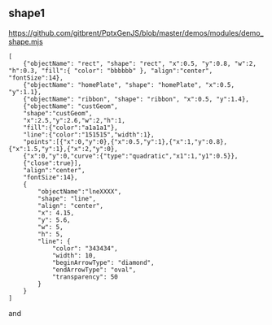 

## shape1

https://github.com/gitbrent/PptxGenJS/blob/master/demos/modules/demo_shape.mjs

```json:ppt
[
    {"objectName": "rect", "shape": "rect", "x":0.5, "y":0.8, "w":2, "h":0.3, "fill":{ "color": "bbbbbb" }, "align":"center", "fontSize":14},
    {"objectName": "homePlate", "shape": "homePlate", "x":0.5, "y":1.1},
    {"objectName": "ribbon", "shape": "ribbon", "x":0.5, "y":1.4},
	{"objectName": "custGeom", 
	"shape":"custGeom",
	"x":2.5,"y":2.6,"w":2,"h":1,
	"fill":{"color":"a1a1a1"},
	"line":{"color":"151515","width":1},
	"points":[{"x":0,"y":0},{"x":0.5,"y":1},{"x":1,"y":0.8},{"x":1.5,"y":1},{"x":2,"y":0},
	{"x":0,"y":0,"curve":{"type":"quadratic","x1":1,"y1":0.5}},
	{"close":true}],
	"align":"center",
	"fontSize":14},
	{
		"objectName":"lneXXXX",
		"shape": "line",
		"align": "center",
		"x": 4.15,
		"y": 5.6,
		"w": 5,
		"h": 5,
		"line": {
			"color": "343434",
			"width": 10,
			"beginArrowType": "diamond",
			"endArrowType": "oval",
			"transparency": 50
		}
	}
]
```

and

<!-- export enum ShapeType {
	'accentBorderCallout1' = 'accentBorderCallout1',
	'accentBorderCallout2' = 'accentBorderCallout2',
	'accentBorderCallout3' = 'accentBorderCallout3',
	'accentCallout1' = 'accentCallout1',
	'accentCallout2' = 'accentCallout2',
	'accentCallout3' = 'accentCallout3',
	'actionButtonBackPrevious' = 'actionButtonBackPrevious',
	'actionButtonBeginning' = 'actionButtonBeginning',
	'actionButtonBlank' = 'actionButtonBlank',
	'actionButtonDocument' = 'actionButtonDocument',
	'actionButtonEnd' = 'actionButtonEnd',
	'actionButtonForwardNext' = 'actionButtonForwardNext',
	'actionButtonHelp' = 'actionButtonHelp',
	'actionButtonHome' = 'actionButtonHome',
	'actionButtonInformation' = 'actionButtonInformation',
	'actionButtonMovie' = 'actionButtonMovie',
	'actionButtonReturn' = 'actionButtonReturn',
	'actionButtonSound' = 'actionButtonSound',
	'arc' = 'arc',
	'bentArrow' = 'bentArrow',
	'bentUpArrow' = 'bentUpArrow',
	'bevel' = 'bevel',
	'blockArc' = 'blockArc',
	'borderCallout1' = 'borderCallout1',
	'borderCallout2' = 'borderCallout2',
	'borderCallout3' = 'borderCallout3',
	'bracePair' = 'bracePair',
	'bracketPair' = 'bracketPair',
	'callout1' = 'callout1',
	'callout2' = 'callout2',
	'callout3' = 'callout3',
	'can' = 'can',
	'chartPlus' = 'chartPlus',
	'chartStar' = 'chartStar',
	'chartX' = 'chartX',
	'chevron' = 'chevron',
	'chord' = 'chord',
	'circularArrow' = 'circularArrow',
	'cloud' = 'cloud',
	'cloudCallout' = 'cloudCallout',
	'corner' = 'corner',
	'cornerTabs' = 'cornerTabs',
	'cube' = 'cube',
	'curvedDownArrow' = 'curvedDownArrow',
	'curvedLeftArrow' = 'curvedLeftArrow',
	'curvedRightArrow' = 'curvedRightArrow',
	'curvedUpArrow' = 'curvedUpArrow',
	'custGeom' = 'custGeom',
	'decagon' = 'decagon',
	'diagStripe' = 'diagStripe',
	'diamond' = 'diamond',
	'dodecagon' = 'dodecagon',
	'donut' = 'donut',
	'doubleWave' = 'doubleWave',
	'downArrow' = 'downArrow',
	'downArrowCallout' = 'downArrowCallout',
	'ellipse' = 'ellipse',
	'ellipseRibbon' = 'ellipseRibbon',
	'ellipseRibbon2' = 'ellipseRibbon2',
	'flowChartAlternateProcess' = 'flowChartAlternateProcess',
	'flowChartCollate' = 'flowChartCollate',
	'flowChartConnector' = 'flowChartConnector',
	'flowChartDecision' = 'flowChartDecision',
	'flowChartDelay' = 'flowChartDelay',
	'flowChartDisplay' = 'flowChartDisplay',
	'flowChartDocument' = 'flowChartDocument',
	'flowChartExtract' = 'flowChartExtract',
	'flowChartInputOutput' = 'flowChartInputOutput',
	'flowChartInternalStorage' = 'flowChartInternalStorage',
	'flowChartMagneticDisk' = 'flowChartMagneticDisk',
	'flowChartMagneticDrum' = 'flowChartMagneticDrum',
	'flowChartMagneticTape' = 'flowChartMagneticTape',
	'flowChartManualInput' = 'flowChartManualInput',
	'flowChartManualOperation' = 'flowChartManualOperation',
	'flowChartMerge' = 'flowChartMerge',
	'flowChartMultidocument' = 'flowChartMultidocument',
	'flowChartOfflineStorage' = 'flowChartOfflineStorage',
	'flowChartOffpageConnector' = 'flowChartOffpageConnector',
	'flowChartOnlineStorage' = 'flowChartOnlineStorage',
	'flowChartOr' = 'flowChartOr',
	'flowChartPredefinedProcess' = 'flowChartPredefinedProcess',
	'flowChartPreparation' = 'flowChartPreparation',
	'flowChartProcess' = 'flowChartProcess',
	'flowChartPunchedCard' = 'flowChartPunchedCard',
	'flowChartPunchedTape' = 'flowChartPunchedTape',
	'flowChartSort' = 'flowChartSort',
	'flowChartSummingJunction' = 'flowChartSummingJunction',
	'flowChartTerminator' = 'flowChartTerminator',
	'folderCorner' = 'folderCorner',
	'frame' = 'frame',
	'funnel' = 'funnel',
	'gear6' = 'gear6',
	'gear9' = 'gear9',
	'halfFrame' = 'halfFrame',
	'heart' = 'heart',
	'heptagon' = 'heptagon',
	'hexagon' = 'hexagon',
	'homePlate' = 'homePlate',
	'horizontalScroll' = 'horizontalScroll',
	'irregularSeal1' = 'irregularSeal1',
	'irregularSeal2' = 'irregularSeal2',
	'leftArrow' = 'leftArrow',
	'leftArrowCallout' = 'leftArrowCallout',
	'leftBrace' = 'leftBrace',
	'leftBracket' = 'leftBracket',
	'leftCircularArrow' = 'leftCircularArrow',
	'leftRightArrow' = 'leftRightArrow',
	'leftRightArrowCallout' = 'leftRightArrowCallout',
	'leftRightCircularArrow' = 'leftRightCircularArrow',
	'leftRightRibbon' = 'leftRightRibbon',
	'leftRightUpArrow' = 'leftRightUpArrow',
	'leftUpArrow' = 'leftUpArrow',
	'lightningBolt' = 'lightningBolt',
	'line' = 'line',
	'lineInv' = 'lineInv',
	'mathDivide' = 'mathDivide',
	'mathEqual' = 'mathEqual',
	'mathMinus' = 'mathMinus',
	'mathMultiply' = 'mathMultiply',
	'mathNotEqual' = 'mathNotEqual',
	'mathPlus' = 'mathPlus',
	'moon' = 'moon',
	'noSmoking' = 'noSmoking',
	'nonIsoscelesTrapezoid' = 'nonIsoscelesTrapezoid',
	'notchedRightArrow' = 'notchedRightArrow',
	'octagon' = 'octagon',
	'parallelogram' = 'parallelogram',
	'pentagon' = 'pentagon',
	'pie' = 'pie',
	'pieWedge' = 'pieWedge',
	'plaque' = 'plaque',
	'plaqueTabs' = 'plaqueTabs',
	'plus' = 'plus',
	'quadArrow' = 'quadArrow',
	'quadArrowCallout' = 'quadArrowCallout',
	'rect' = 'rect',
	'ribbon' = 'ribbon',
	'ribbon2' = 'ribbon2',
	'rightArrow' = 'rightArrow',
	'rightArrowCallout' = 'rightArrowCallout',
	'rightBrace' = 'rightBrace',
	'rightBracket' = 'rightBracket',
	'round1Rect' = 'round1Rect',
	'round2DiagRect' = 'round2DiagRect',
	'round2SameRect' = 'round2SameRect',
	'roundRect' = 'roundRect',
	'rtTriangle' = 'rtTriangle',
	'smileyFace' = 'smileyFace',
	'snip1Rect' = 'snip1Rect',
	'snip2DiagRect' = 'snip2DiagRect',
	'snip2SameRect' = 'snip2SameRect',
	'snipRoundRect' = 'snipRoundRect',
	'squareTabs' = 'squareTabs',
	'star10' = 'star10',
	'star12' = 'star12',
	'star16' = 'star16',
	'star24' = 'star24',
	'star32' = 'star32',
	'star4' = 'star4',
	'star5' = 'star5',
	'star6' = 'star6',
	'star7' = 'star7',
	'star8' = 'star8',
	'stripedRightArrow' = 'stripedRightArrow',
	'sun' = 'sun',
	'swooshArrow' = 'swooshArrow',
	'teardrop' = 'teardrop',
	'trapezoid' = 'trapezoid',
	'triangle' = 'triangle',
	'upArrow' = 'upArrow',
	'upArrowCallout' = 'upArrowCallout',
	'upDownArrow' = 'upDownArrow',
	'upDownArrowCallout' = 'upDownArrowCallout',
	'uturnArrow' = 'uturnArrow',
	'verticalScroll' = 'verticalScroll',
	'wave' = 'wave',
	'wedgeEllipseCallout' = 'wedgeEllipseCallout',
	'wedgeRectCallout' = 'wedgeRectCallout',
	'wedgeRoundRectCallout' = 'wedgeRoundRectCallout',
} -->
